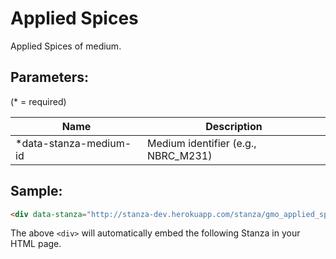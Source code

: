 Applied Spices
==================
Applied Spices of medium.


## Parameters:

(* = required)

| Name                   | Description                         |
|------------------------|-------------------------------------|
| *data-stanza-medium-id | Medium identifier (e.g., NBRC_M231) |

## Sample:

```html
<div data-stanza="http://stanza-dev.herokuapp.com/stanza/gmo_applied_spices" data-stanza-medium-id="NRBC_M231"></div>
```

The above `<div>` will automatically embed the following Stanza in your HTML page.

<div data-stanza="/stanza/gmo_applied_spices" data-stanza-medium-id="NRBC_M231"></div>
